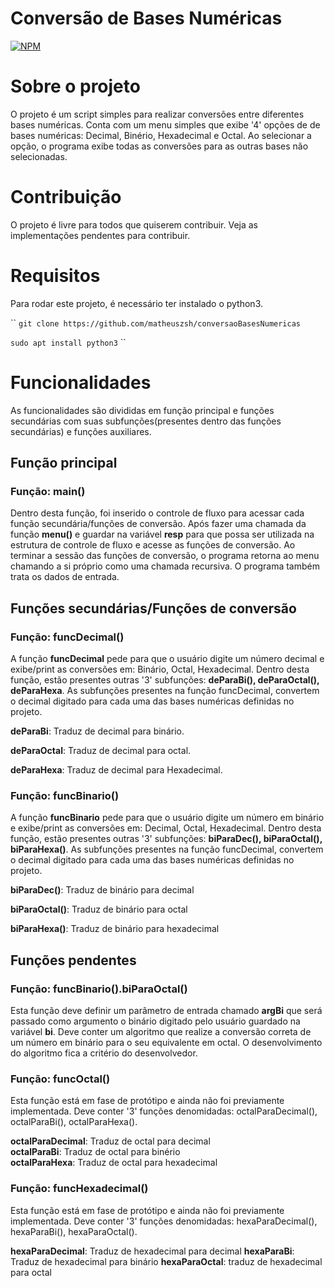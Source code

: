 # Conversão de Bases Numéricas
[![NPM](https://img.shields.io/badge/LICENSE-MIT-MIT
)](https://github.com/matheuszsh/conversaoBasesNumericas/blob/main/LICENSE)

# Sobre o projeto

O projeto é um script simples para realizar conversões entre diferentes bases numéricas. Conta com um menu simples que exibe '4' opções de de bases numéricas: Decimal, Binério, Hexadecimal e Octal. Ao selecionar a opção, o programa exibe todas as conversões para as outras bases não selecionadas.

# Contribuição

O projeto é livre para todos que quiserem contribuir. Veja as implementações pendentes para contribuir.

# Requisitos

Para rodar este projeto, é necessário ter instalado o python3.

``
  `git clone https://github.com/matheuszsh/conversaoBasesNumericas`
  
  `sudo apt install python3`
``

# Funcionalidades

As funcionalidades são divididas em função principal e funções secundárias com suas subfunções(presentes dentro das funções secundárias) e funções auxiliares.

## Função principal

### Função: main()

Dentro desta função, foi inserido o controle de fluxo para acessar cada função secundária/funções de conversão. Após fazer uma chamada da função **menu()** e guardar na variável **resp** para que possa ser utilizada na estrutura de controle de fluxo e acesse as funções de conversão. Ao terminar a sessão das funções de conversão, o programa retorna ao menu chamando a si próprio como uma chamada recursiva. O programa também trata os dados de entrada.

## Funções secundárias/Funções de conversão

### Função: funcDecimal()

A função **funcDecimal** pede para que o usuário digite um número decimal e exibe/print as conversões em: Binário, Octal, Hexadecimal. Dentro desta função, estão presentes outras '3' subfunções: **deParaBi(), deParaOctal(), deParaHexa**. As subfunções presentes na função funcDecimal, convertem o decimal digitado para cada uma das bases numéricas definidas no projeto.

**deParaBi**: Traduz de decimal para binário.  
  
**deParaOctal**: Traduz de decimal para octal.  
  
**deParaHexa**: Traduz de decimal para Hexadecimal.  

### Função: funcBinario()

A função **funcBinario** pede para que o usuário digite um número em binário e exibe/print as conversões em: Decimal, Octal, Hexadecimal. Dentro desta função, estão presentes outras '3' subfunções: **biParaDec(), biParaOctal(), biParaHexa()**. As subfunções presentes na função funcDecimal, convertem o decimal digitado para cada uma das bases numéricas definidas no projeto.

**biParaDec()**: Traduz de binário para decimal  
  
**biParaOctal()**: Traduz de binário para octal  
  
**biParaHexa()**: Traduz de binário para hexadecimal  
  
## Funções pendentes

### Função: funcBinario().biParaOctal()

Esta função deve definir um parâmetro de entrada chamado **argBi** que será passado como argumento o binário digitado pelo usuário guardado na variável **bi**. Deve conter um algoritmo que realize a conversão correta de um número em binário para o seu equivalente em octal. O desenvolvimento do algoritmo fica a critério do desenvolvedor.

### Função: funcOctal()

Esta função está em fase de protótipo e ainda não foi previamente implementada. Deve conter '3' funções denomidadas: octalParaDecimal(), octalParaBi(), octalParaHexa().

**octalParaDecimal**: Traduz de octal para decimal  
**octalParaBi**: Traduz de octal para binério  
**octalParaHexa**: Traduz de octal para hexadecimal  

### Função: funcHexadecimal()

Esta função está em fase de protótipo e ainda não foi previamente implementada. Deve conter '3' funções denomidadas: hexaParaDecimal(), hexaParaBi(), hexaParaOctal().

**hexaParaDecimal**: Traduz de hexadecimal para decimal
**hexaParaBi**: Traduz de hexadecimal para binário
**hexaParaOctal**: traduz de hexadecimal para octal
